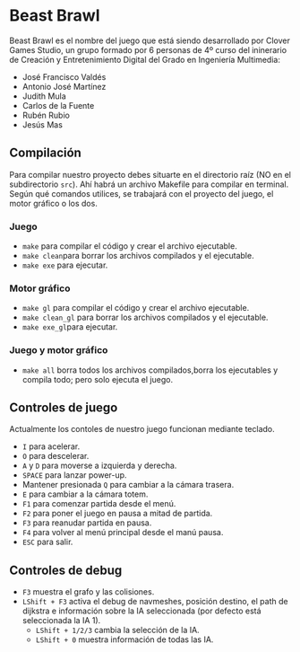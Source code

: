 # Beast Brawl
Beast Brawl es el nombre del juego que está siendo desarrollado por Clover Games Studio, un grupo formado por 6 personas de 4º curso del ininerario de Creación y Entretenimiento Digital del Grado en Ingeniería Multimedia:
* José Francisco Valdés
* Antonio José Martínez
* Judith Mula
* Carlos de la Fuente
* Rubén Rubio
* Jesús Mas

## Compilación

Para compilar nuestro proyecto debes situarte en el directorio raíz (NO en el subdirectorio `src`). Ahí habrá un archivo Makefile para compilar en terminal. Según qué comandos utilices, se trabajará con el proyecto del juego, el motor gráfico o los dos.

### Juego
* `make` para compilar el código y crear el archivo ejecutable.
* `make clean`para borrar los archivos compilados y el ejecutable.
* `make exe` para ejecutar.

### Motor gráfico
* `make gl` para compilar el código y crear el archivo ejecutable.
* `make clean_gl` para borrar los archivos compilados y el ejecutable.
* `make exe_gl`para ejecutar.

### Juego y motor gráfico
* `make all` borra todos los archivos compilados,borra los ejecutables y compila todo; pero solo ejecuta el juego.


## Controles de juego
Actualmente los contoles de nuestro juego funcionan mediante teclado.
 * `I` para acelerar.
 * `O` para descelerar.
 * `A` y `D` para moverse a izquierda y derecha.
 * `SPACE` para lanzar power-up.
 * Mantener presionada `Q` para cambiar a la cámara trasera.
 * `E` para cambiar a la cámara totem.
 * `F1` para comenzar partida desde el menú.
 * `F2` para poner el juego en pausa a mitad de partida.
 * `F3` para reanudar partida en pausa.
 * `F4` para volver al menú principal desde el manú pausa.
 * `ESC` para salir.
 
 ## Controles de debug
 * `F3` muestra el grafo y las colisiones.
 * `LShift + F3` activa el debug de navmeshes, posición destino, el path de dijkstra e información sobre la IA seleccionada (por defecto está seleccionada la IA 1).
     * `LShift + 1/2/3` cambia la selección de la IA.
     * `LShift + 0` muestra información de todas las IA.
